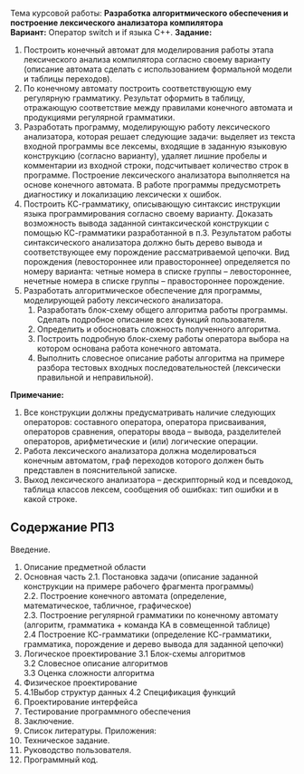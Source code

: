 Тема курсовой работы: **Разработка алгоритмического обеспечения и построение лексического анализатора компилятора**  
**Вариант:** Оператор switch и if языка С++.
**Задание:**
1. Построить конечный автомат для моделирования работы этапа лексического анализа компилятора согласно своему варианту (описание автомата сделать с использованием формальной модели и таблицы переходов). 
2. По конечному автомату построить соответствующую ему регулярную грамматику. Результат оформить в таблицу, отражающую соответствие между правилами конечного автомата и продукциями регулярной грамматики. 
3. Разработать программу, моделирующую работу лексического анализатора, которая решает следующие задачи: выделяет из текста входной программы все лексемы, входящие в заданную языковую конструкцию (согласно варианту), удаляет лишние пробелы и комментарии из входной строки, подсчитывает количество строк в программе. Построение лексического анализатора выполняется на основе конечного автомата. В работе программы предусмотреть диагностику и локализацию лексически х ошибок. 
4. Построить КС-грамматику, описывающую синтаксис инструкции языка программирования согласно своему варианту. Доказать возможность вывода заданной синтаксической конструкции с помощью КС-грамматики разработанной в п.3. Результатом работы синтаксического анализатора должно быть дерево вывода и соответствующее ему порождение рассматриваемой цепочки. Вид порождения (левостороннее или правостороннее) определяется по номеру варианта: четные номера в списке группы – левостороннее, нечетные номера в списке группы – правостороннее порождение. 
5. Разработать алгоритмическое обеспечение для программы, моделирующей работу лексического анализатора. 
	1. Разработать блок-схему общего алгоритма работы программы. Сделать подробное описание всех функций пользователя.
	2. Определить и обосновать сложность полученного алгоритма.
	3. Построить подробную блок-схему работы оператора выбора на котором основана работа конечного автомата.
	4. Выполнить словесное описание работы алгоритма на примере разбора тестовых входных последовательностей (лексически правильной и неправильной). 
  
**Примечание:**
1. Все конструкции должны предусматривать наличие следующих операторов: составного оператора, оператора присваивания, операторов сравнения, операторы ввода – вывода, разделителей операторов, арифметические и (или) логические операции. 
2. Работа лексического анализатора должна моделироваться конечным автоматом, граф переходов которого должен быть представлен в пояснительной записке. 
3. Выход лексического анализатора – дескрипторный код и псевдокод, таблица классов лексем, сообщения об ошибках: тип ошибки и в какой строке.
  
## Содержание РПЗ
Введение.  
1. Описание предметной области
2. Основная часть
	2.1. Постановка задачи (описание заданной конструкции на примере рабочего фрагмента программы)  
	2.2. Построение конечного автомата (определение, математическое, табличное, графическое)  
	2.3. Построение регулярной грамматики по конечному автомату (алгоритм, грамматика + команда КА в совмещенной таблице)  
	2.4 Построение КС-грамматики (определение КС-грамматики, грамматика, порождение и дерево вывода для заданной цепочки)
3. Логическое проектирование 
	3.1 Блок-схемы алгоритмов  
	3.2 Словесное описание алгоритмов  
	3.3 Оценка сложности алгоритма 
4. Физическое проектирование 
5. 4.1Выбор структур данных 4.2 Спецификация функций 
6. Проектирование интерфейса 
7. Тестирование программного обеспечения 
8. Заключение. 
9. Список литературы. 
Приложения: 
1. Техническое задание. 
2. Руководство пользователя. 
3. Программный код.